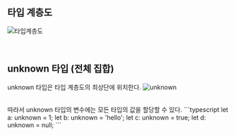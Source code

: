 ## 타입 계층도

![타입계층도](https://www.notion.so/image/https%3A%2F%2Fs3-us-west-2.amazonaws.com%2Fsecure.notion-static.com%2F593968f2-7c02-45ab-b152-66202eb4a8c2%2FUntitled.png?table=block&id=fcf12561-2c5d-46f0-9fca-db34ecddbcca&cache=v2)

<br />

## unknown 타입 (전체 집합)

unknown 타입은 타입 계층도의 최상단에 위치한다.
![unknown](https://www.notion.so/image/https%3A%2F%2Fs3-us-west-2.amazonaws.com%2Fsecure.notion-static.com%2F72176d4a-bd08-4157-9f88-33a0edc9695d%2FUntitled.png?table=block&id=f951ab9d-dab7-40c4-b8fd-051ab0dd1df3&cache=v2)

<br />
따라서 unknown 타입의 변수에는 모든 타입의 값을 할당할 수 있다.
```typescript
let a: unknown = 1;
let b: unknown = 'hello';
let c: unknown = true;
let d: unknown = null;
```
